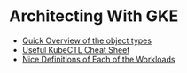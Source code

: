 # Architecting With GKE

- [Quick Overview of the object types](https://medium.com/hashmapinc/30-second-kubernetes-concepts-cheat-sheet-98ba813194cb)
- [Useful KubeCTL Cheat Sheet](https://kubernetes.io/docs/reference/kubectl/cheatsheet/)
- [Nice Definitions of Each of the Workloads](https://www.freecodecamp.org/news/a-friendly-introduction-to-kubernetes-670c50ce4542/)
